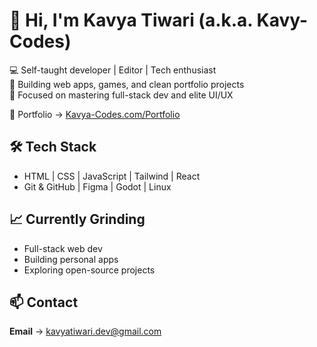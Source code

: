 # 👋 Hi, I'm Kavya Tiwari (a.k.a. Kavy-Codes)
💻 Self-taught developer | Editor | Tech enthusiast  
🚀 Building web apps, games, and clean portfolio projects  
🎯 Focused on mastering full-stack dev and elite UI/UX

🔗 Portfolio → [Kavya-Codes.com/Portfolio](https://kavy-codes.github.io/Portfolio/)

## 🛠️ Tech Stack
- HTML | CSS | JavaScript | Tailwind | React
- Git & GitHub | Figma | Godot | Linux

## 📈 Currently Grinding
- Full-stack web dev
- Building personal apps
- Exploring open-source projects

## 📫 Contact
**Email** → kavyatiwari.dev@gmail.com  
